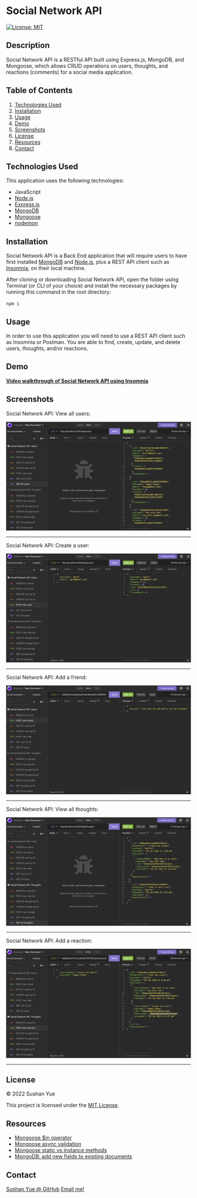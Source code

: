 # Social Network API

[![License: MIT](https://img.shields.io/badge/License-MIT-yellow.svg)](https://opensource.org/licenses/MIT)

## Description

Social Network API is a RESTful API built using Express.js, MongoDB, and Mongoose, which allows CRUD operations on users, thoughts, and reactions (comments) for a social media application.

## Table of Contents

1. [Technologies Used](#technologies-used)
2. [Installation](#installation)
3. [Usage](#usage)
4. [Demo](#demo)
5. [Screenshots](#screenshots)
6. [License](#license)
7. [Resources](#resources)
8. [Contact](#contact)

## Technologies Used

This application uses the following technologies:

- JavaScript
- [Node.js](https://nodejs.dev/)
- [Express.js](https://expressjs.com/)
- [MongoDB](https://www.mongodb.com/docs/manual/?_ga=2.42458085.1730790684.1656485442-1134542769.1653952537)
- [Mongoose](https://mongoosejs.com/docs/)
- [nodemon](https://www.npmjs.com/package/nodemon)

## Installation

Social Network API is a Back End application that will require users to have first installed [MongoDB](https://www.mongodb.com/docs/manual/?_ga=2.42458085.1730790684.1656485442-1134542769.1653952537) and [Node.js](https://nodejs.dev/), plus a REST API client such as [Insomnia](https://insomnia.rest/), on their local machine.

After cloning or downloading Social Network API, open the folder using Terminal (or CLI of your choice) and install the necessary packages by running this command in the root directory:

`npm i`

## Usage

In order to use this application you will need to use a REST API client such as Insomnia or Postman. You are able to find, create, update, and delete users, thoughts, and/or reactions.

## Demo

**[Video walkthrough of Social Network API using Insomnia](https://drive.google.com/file/d/1kgHdAt6LKGK6whfe6tl07bP4oFDSdfty/view)**

## Screenshots

Social Network API: View all users:

![Screenshot of Social Network API: View all users](assets/images/screenshot-view-all-users.jpg?raw=true "Screenshot of Social Network API: View all users")

---

Social Network API: Create a user:

![Screenshot of Social Network API: Create new user](assets/images/screenshot-create-user.jpg?raw=true "Screenshot of Social Network API: Create new user")

---

Social Network API: Add a friend:

![Screenshot of Social Network API: Add a friend](assets/images/screenshot-add-friend.jpg?raw=true "Screenshot of Social Network API: Add a friend")

---

Social Network API: View all thoughts:

![Screenshot of Social Network API: View all thoughts](assets/images/screenshot-view-all-thoughts.jpg?raw=true "Screenshot of Social Network API: View all thoughts")

---

Social Network API: Add a reaction:

![Screenshot of Social Network API: Add a reaction](assets/images/screenshot-add-reaction.jpg?raw=true "Screenshot of Social Network API: Add a reaction")

---

## License

© 2022 Sushan Yue

This project is licensed under the [MIT License](./LICENSE.txt).

## Resources

- [Mongoose $in operator](https://kb.objectrocket.com/mongo-db/the-mongoose-in-operator-1015)
- [Mongoose async validation](https://stackoverflow.com/questions/47730759/mongoose-async-validation)
- [Mongoose static vs instance methods](https://stackoverflow.com/questions/29664499/mongoose-static-methods-vs-instance-methods#:~:text=Static%20methods%20apply%20to%20the,instance%20method%20returns%20the%20document.)
- [MongoDB: add new fields to existing documents](https://stackoverflow.com/questions/44685716/how-to-add-new-fields-to-existing-document)

## Contact

[Sushan Yue @ GitHub](https://github.com/AtlantaBlack)
[Email me!](mailto:syue.dev@gmail.com)
